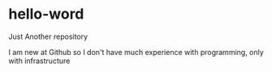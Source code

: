# hello-word
Just Another repository 

I am new at Github so I don't have much experience with programming, only with infrastructure 
